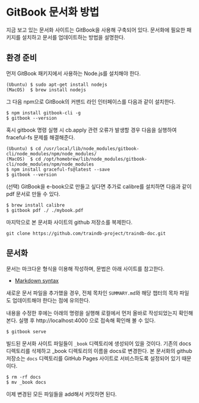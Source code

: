 # GitBook 문서화 방법

지금 보고 있는 문서화 사이트는 GitBook을 사용해 구축되어 있다.
문서화에 필요한 패키지를 설치하고 문서를 업데이트하는 방법을 설명한다.

## 환경 준비

먼저 GitBook 패키지에서 사용하는 Node.js를 설치해야 한다.

```console
(Ubuntu) $ sudo apt-get install nodejs
(MacOS)  $ brew install nodejs
```

그 다음 npm으로 GitBook의 커맨드 라인 인터페이스를 다음과 같이 설치한다.

```console
$ npm install gitbook-cli -g
$ gitbook --version
```

혹시 gitbook 명령 실행 시 cb.apply 관련 오류가 발생할 경우 다음을 실행하여 fraceful-fs 문제를 해결해준다.

```console
(Ubuntu) $ cd /usr/local/lib/node_modules/gitbook-cli/node_modules/npm/node_modules/
(MacOS)  $ cd /opt/homebrew/lib/node_modules/gitbook-cli/node_modules/npm/node_modules
$ npm install graceful-fs@latest --save
$ gitbook --version
```

(선택) GitBook을 e-book으로 만들고 싶다면 추가로 calibre를 설치하면 다음과 같이 pdf 문서로 만들 수 있다.

```console
$ brew install calibre
$ gitbook pdf ./ ./mybook.pdf
```

마지막으로 본 문서화 사이트의 github 저장소를 복제한다.

```console
git clone https://github.com/traindb-project/traindb-doc.git
```

## 문서화

문서는 마크다운 형식을 이용해 작성하며, 문법은 아래 사이트를 참고한다.
* [Markdown syntax](https://docs.gitbook.com/editing-content/markdown)

새로운 문서 파일을 추가했을 경우, 전체 목차인 ```SUMMARY.md```와 해당 챕터의 목차 파일도 업데이트해야 한다는 점에 유의한다.

내용을 수정한 후에는 아래의 명령을 실행해 로컬에서 먼저 올바로 작성되었는지 확인해 본다. 실행 후 http://localhost:4000 으로 접속해 확인해 볼 수 있다.

```console
$ gitbook serve
```

빌드된 문서화 사이트 파일들이 ```_book``` 디렉토리에 생성되어 있을 것이다.
기존의 docs 디렉토리를 삭제하고 _book 디렉토리의 이름을 docs로 변경한다.
본 문서화의 github 저장소는 ```docs``` 디렉토리를 GitHub Pages 사이트로 서비스하도록 설정되어 있기 때문이다. 

```console
$ rm -rf docs
$ mv _book docs
```

이제 변경된 모든 파일들을 add해서 커밋하면 된다.
